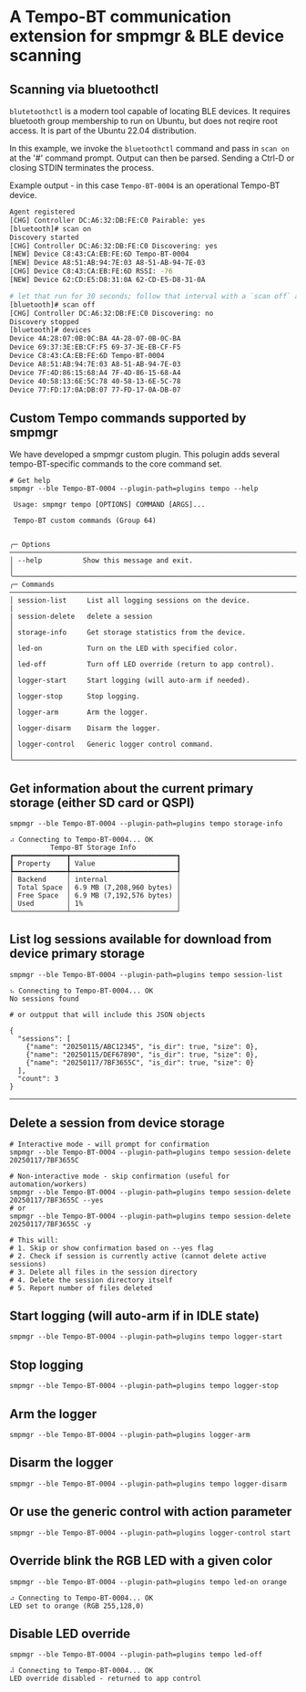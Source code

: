 # A Tempo-BT communication extension for smpmgr & BLE device scanning

## Scanning via **bluetoothctl**

`blutetoothctl` is a modern tool capable of locating BLE devices.  It requires bluetooth group membership to run on Ubuntu, but does not reqire root access. It is part of the Ubuntu 22.04 distribution.

In this example, we invoke the `bluetoothctl` command and pass in `scan on` at the '#' command prompt.  Output can then be parsed. Sending a Ctrl-D or closing STDIN terminates the process.

Example output - in this case `Tempo-BT-0004` is an operational Tempo-BT device.

```bash
Agent registered
[CHG] Controller DC:A6:32:DB:FE:C0 Pairable: yes
[bluetooth]# scan on
Discovery started
[CHG] Controller DC:A6:32:DB:FE:C0 Discovering: yes
[NEW] Device C8:43:CA:EB:FE:6D Tempo-BT-0004
[NEW] Device A8:51:AB:94:7E:03 A8-51-AB-94-7E-03
[CHG] Device C8:43:CA:EB:FE:6D RSSI: -76
[NEW] Device 62:CD:E5:D8:31:0A 62-CD-E5-D8-31-0A

# let that run for 30 seconds; follow that interval with a `scan off` and `devices` bluectl command:
[bluetooth]# scan off
[CHG] Controller DC:A6:32:DB:FE:C0 Discovering: no
Discovery stopped
[bluetooth]# devices
Device 4A:28:07:0B:0C:BA 4A-28-07-0B-0C-BA
Device 69:37:3E:EB:CF:F5 69-37-3E-EB-CF-F5
Device C8:43:CA:EB:FE:6D Tempo-BT-0004
Device A8:51:AB:94:7E:03 A8-51-AB-94-7E-03
Device 7F:4D:86:15:68:A4 7F-4D-86-15-68-A4
Device 40:58:13:6E:5C:78 40-58-13-6E-5C-78
Device 77:FD:17:0A:DB:07 77-FD-17-0A-DB-07
```

## Custom Tempo commands supported by smpmgr

We have developed a smpmgr custom plugin. This polugin adds several tempo-BT-specific commands to the core command set.

```
# Get help
smpmgr --ble Tempo-BT-0004 --plugin-path=plugins tempo --help
                                                                                                                                                                                         
 Usage: smpmgr tempo [OPTIONS] COMMAND [ARGS]...                                                                                                                                               
                                                                                                                                                                                               
 Tempo-BT custom commands (Group 64)                                                                                                                                                           
                                                                                                                                                     
                                                                                                                                                                                               
╭─ Options ───────────────────────────────────────────────────────────────────────────────────────╮
│ --help          Show this message and exit.                                                     │
╰─────────────────────────────────────────────────────────────────────────────────────────────────╯
╭─ Commands ──────────────────────────────────────────────────────────────────────────────────────╮
│ session-list     List all logging sessions on the device.                                       |
| session-delete   delete a session                                                               │
│ storage-info     Get storage statistics from the device.                                        │
│ led-on           Turn on the LED with specified color.                                          │
│ led-off          Turn off LED override (return to app control).                                 │
│ logger-start     Start logging (will auto-arm if needed).                                       │
│ logger-stop      Stop logging.                                                                  │
│ logger-arm       Arm the logger.                                                                │
│ logger-disarm    Disarm the logger.                                                             │
│ logger-control   Generic logger control command.                                                │
╰─────────────────────────────────────────────────────────────────────────────────────────────────╯
```

## Get information about the current primary storage (either SD card or QSPI)
```
smpmgr --ble Tempo-BT-0004 --plugin-path=plugins tempo storage-info

⠴ Connecting to Tempo-BT-0004... OK
          Tempo-BT Storage Info           
┏━━━━━━━━━━━━━┳━━━━━━━━━━━━━━━━━━━━━━━━━━┓
┃ Property    ┃ Value                    ┃
┡━━━━━━━━━━━━━╇━━━━━━━━━━━━━━━━━━━━━━━━━━┩
│ Backend     │ internal                 │
│ Total Space │ 6.9 MB (7,208,960 bytes) │
│ Free Space  │ 6.9 MB (7,192,576 bytes) │
│ Used        │ 1%                       │
└─────────────┴──────────────────────────┘
```

## List log sessions available for download from device primary storage
```
smpmgr --ble Tempo-BT-0004 --plugin-path=plugins tempo session-list

⠦ Connecting to Tempo-BT-0004... OK
No sessions found

# or outpput that will include this JSON objects

{
  "sessions": [
    {"name": "20250115/ABC12345", "is_dir": true, "size": 0},
    {"name": "20250115/DEF67890", "is_dir": true, "size": 0},
    {"name": "20250117/7BF3655C", "is_dir": true, "size": 0}
  ],
  "count": 3
}
```

---

## Delete a session from device storage

```
# Interactive mode - will prompt for confirmation
smpmgr --ble Tempo-BT-0004 --plugin-path=plugins tempo session-delete 20250117/7BF3655C

# Non-interactive mode - skip confirmation (useful for automation/workers)
smpmgr --ble Tempo-BT-0004 --plugin-path=plugins tempo session-delete 20250117/7BF3655C --yes
# or
smpmgr --ble Tempo-BT-0004 --plugin-path=plugins tempo session-delete 20250117/7BF3655C -y

# This will:
# 1. Skip or show confirmation based on --yes flag
# 2. Check if session is currently active (cannot delete active sessions)
# 3. Delete all files in the session directory
# 4. Delete the session directory itself
# 5. Report number of files deleted
```

## Start logging (will auto-arm if in IDLE state)
```
smpmgr --ble Tempo-BT-0004 --plugin-path=plugins tempo logger-start
```

## Stop logging
```
smpmgr --ble Tempo-BT-0004 --plugin-path=plugins tempo logger-stop
```

## Arm the logger
```
smpmgr --ble Tempo-BT-0004 --plugin-path=plugins logger-arm
```

## Disarm the logger
```
smpmgr --ble Tempo-BT-0004 --plugin-path=plugins tempo logger-disarm
```

## Or use the generic control with action parameter
`smpmgr --ble Tempo-BT-0004 --plugin-path=plugins logger-control start`

## Override blink the RGB LED with a given color
```
smpmgr --ble Tempo-BT-0004 --plugin-path=plugins tempo led-on orange

⠴ Connecting to Tempo-BT-0004... OK
LED set to orange (RGB 255,128,0)
```

## Disable LED override
```
smpmgr --ble Tempo-BT-0004 --plugin-path=plugins tempo led-off

⠼ Connecting to Tempo-BT-0004... OK
LED override disabled - returned to app control
```
